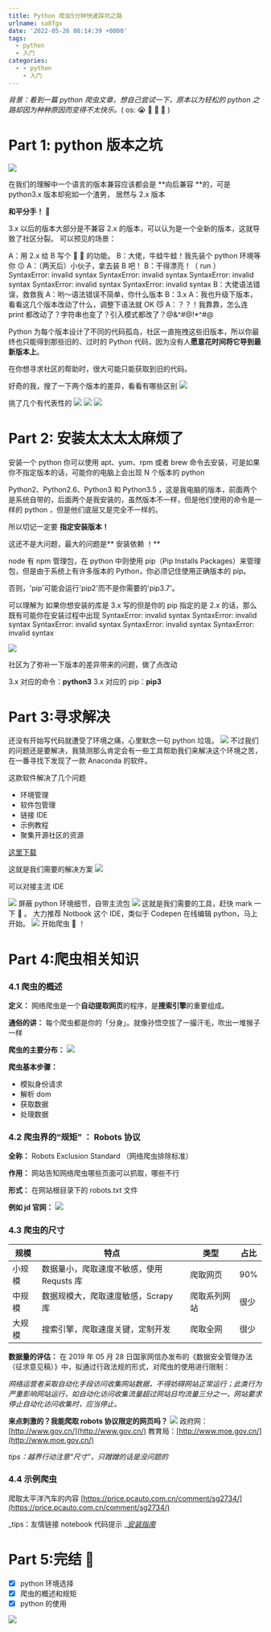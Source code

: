 ```yaml
---
title: Python 爬虫5分钟快速踩坑之路
urlname: sa8fgx
date: '2022-05-26 08:14:39 +0000'
tags:
  - python
  - 入门
categories:
  - - python
    - 入门
---
```


_背景：看到一篇 python 爬虫文章，想自己尝试一下，原本以为轻松的 python 之路却因为种种原因而变得不太快乐。_( os: 😭 🐂 🐍 🍜 )

# Part 1: python 版本之坑

![](http://rfxd3bqqt.hn-bkt.clouddn.com/blog/FjUkql9HvMUaZsD-2-lvP6xUdB_v.png)

在我们的理解中一个语言的版本兼容应该都会是 **向后兼容 **的，可是 python3.x 版本却宛如一个渣男，
居然与 2.x 版本

**和平分手！ 👋**

3.x 以后的版本大部分是不兼容 2.x 的版本，可以认为是一个全新的版本，这就导致了社区分裂。
可以预见的场景：

A：用 2.x 给 B 写个 🐂 🍺 的功能。
B：大佬，牛蛙牛蛙！我先装个 python 环境等你 😗
A：（两天后）小伙子，拿去装 B 吧！
B：干得漂亮！（ run ）
SyntaxError: invalid syntax
SyntaxError: invalid syntax
SyntaxError: invalid syntax
SyntaxError: invalid syntax
SyntaxError: invalid syntax
B：大佬语法错误，救救我
A：哟～语法错误不简单，你什么版本
B：3.x
A：我也升级下版本，看看这几个版本改动了什么，调整下语法就 OK 😼
A：？？！我靠靠，怎么连 print 都改动了？字符串也变了？引入模式都改了？@&^#@!\*^#@

Python 为每个版本设计了不同的代码孤岛，社区一直拖拽这些旧版本，所以你最终也只能得到那些旧的、过时的 Python 代码，因为没有人**愿意花时间将它导到最新版本上**。

在你想寻求社区的帮助时，很大可能只能获取到旧的代码。

好奇的我，搜了一下两个版本的差异，看看有哪些区别
![](http://rfxd3bqqt.hn-bkt.clouddn.com/blog/Fka8FhnSkT9naolwtaf5B46sZbNb.png)

挑了几个有代表性的
![](http://rfxd3bqqt.hn-bkt.clouddn.com/blog/FlPumrKx-yAg9LwggWzQij_JqbXt.png)
![](http://rfxd3bqqt.hn-bkt.clouddn.com/blog/FrhNozjITB0vIGtVLfOuwECN9znn.png)
![](http://rfxd3bqqt.hn-bkt.clouddn.com/blog/FoUuP2Jvufrat7DTImdh0rC7q-GZ.png)

# Part 2: 安装太太太太麻烦了

安装一个 python 你可以使用 apt、yum、rpm 或者 brew 命令去安装，可是如果你不指定版本的话，可能你的电脑上会出现 N 个版本的 python

Python2、Python2.6、Python3 和 Python3.5 ，这是我电脑的版本，前面两个是系统自带的，后面两个是我安装的，虽然版本不一样，但是他们使用的命令是一样的 python ，但是他们底层又是完全不一样的。

所以切记一定要 **指定安装版本！**

这还不是大问题，最大的问题是** 安装依赖 ！**

node 有 npm 管理包，在 python 中则使用 pip（Pip Installs Packages）来管理包，但是由于系统上有许多版本的 Python，你必须记住使用正确版本的 pip。

否则，'pip'可能会运行'pip2'而不是你需要的'pip3.7'。

可以理解为 如果你想安装的库是 3.x 写的但是你的 pip 指定的是 2.x 的话，那么既有可能你在安装过程中出现
SyntaxError: invalid syntax
SyntaxError: invalid syntax
SyntaxError: invalid syntax
SyntaxError: invalid syntax
SyntaxError: invalid syntax

![](http://rfxd3bqqt.hn-bkt.clouddn.com/blog/FhKmSASi3ejwfpYb9NsxKZwg23pb.png)

社区为了弥补一下版本的差异带来的问题，做了点改动

3.x 对应的命令：**python3**
3.x 对应的 pip：**pip3**

# Part 3:寻求解决

还没有开始写代码就遭受了环境之痛，心里默念一句 python 垃圾。
![](http://rfxd3bqqt.hn-bkt.clouddn.com/blog/Fn_Hw-iQCW2owM5tWwDHTm-ggwGp.png)
不过我们的问题还是要解决，我猜测那么肯定会有一些工具帮助我们来解决这个环境之苦，在一番寻找下发现了一款 Anaconda 的软件。

这款软件解决了几个问题

- 环境管理
- 软件包管理
- 链接 IDE
- 示例教程
- 聚集开源社区的资源

[这里下载](https://www.anaconda.com/products/individual)

这就是我们需要的解决方案
![](http://rfxd3bqqt.hn-bkt.clouddn.com/blog/FtkA4BOd95XJmBDSn_qSFK3yOQ7m.png)

可以对接主流 IDE

![](http://rfxd3bqqt.hn-bkt.clouddn.com/blog/FoOLx0XueCv20PkTfwKBbQHWDrTp.png)
屏蔽 python 环境细节，自带主流包
![](http://rfxd3bqqt.hn-bkt.clouddn.com/blog/FnjjtOwWvMndJJpXeicsoYPRxdPD.png)
这就是我们需要的工具，赶快 mark 一下 📝 。
大力推荐 Notbook 这个 IDE，类似于 Codepen 在线编辑 python，马上开始。
![](http://rfxd3bqqt.hn-bkt.clouddn.com/blog/FvUVEXLC7RCAL2IVYhJ_UQ-opHl9.png)
开始爬虫 🐛 ！

# Part 4:爬虫相关知识

### 4.1 爬虫的概述

**定义：**
网络爬虫是一个**自动提取网页**的程序，是**搜索引擎**的重要组成。

**通俗的讲：**
每个爬虫都是你的「分身」。就像孙悟空拔了一撮汗毛，吹出一堆猴子一样

**爬虫的主要分布：**
![](http://rfxd3bqqt.hn-bkt.clouddn.com/blog/Fl63u_uLmT6CE6oWKx4UYiKLkkui.png)

**爬虫基本步骤：**

- 模拟身份请求
- 解析 dom
- 获取数据
- 处理数据

### 4.2 爬虫界的“规矩” ： Robots 协议

**全称：**
Robots Exclusion Standard （网络爬虫排除标准）

**作用：**
网站告知网络爬虫哪些页面可以抓取，哪些不行

**形式：**
在网站根目录下的 robots.txt 文件

**例如 jd 官网：**
![](http://rfxd3bqqt.hn-bkt.clouddn.com/blog/FgA1cVmhoCpwjSAtltivQtZGxoBT.png)

### 4.3 爬虫的尺寸

| 规模   | 特点                                      | 类型         | 占比 |
| ------ | ----------------------------------------- | ------------ | ---- |
| 小规模 | 数据量小，爬取速度不敏感，使用 Requsts 库 | 爬取网页     | 90%  |
| 中规模 | 数据规模大，爬取速度敏感，Scrapy 库       | 爬取系列网站 | 很少 |
| 大规模 | 搜索引擎，爬取速度关键，定制开发          | 爬取全网     | 很少 |

**数据量的评估：**
在 2019 年 05 月 28 日国家网信办发布的《数据安全管理办法（征求意见稿）》中，拟通过行政法规的形式，对爬虫的使用进行限制：

_网络运营者采取自动化手段访问收集网站数据，不得妨碍网站正常运行；此类行为严重影响网站运行，如自动化访问收集流量超过网站日均流量三分之一，网站要求停止自动化访问收集时，应当停止。_

**来点刺激的？我能爬取 robots 协议限定的网页吗？**
![](http://rfxd3bqqt.hn-bkt.clouddn.com/blog/FnJ1Sey9aHtId8ERDI05I8ViWolU.png)
政府网：[http://www.gov.cn/](http://www.gov.cn/)
教育局：[http://www.moe.gov.cn/](http://www.moe.gov.cn/)

_tips：越界行动注意“尺寸”，只蹭蹭的话是没问题的_

### 4.4 示例爬虫

爬取太平洋汽车的内容
[https://price.pcauto.com.cn/comment/sg2734/](https://price.pcauto.com.cn/comment/sg2734/)

_tips：友情链接 notebook 代码提示 _[_安装指南_](https://www.jianshu.com/p/2e8a6596139a)

#

# Part 5:完结 🎉

- [x] python 环境选择
- [x] 爬虫的概述和规矩
- [x] python 的使用

![](http://rfxd3bqqt.hn-bkt.clouddn.com/blog/FnWcdjuZMa7RXjdaqvEBCfBj2mZ-.png)

##
